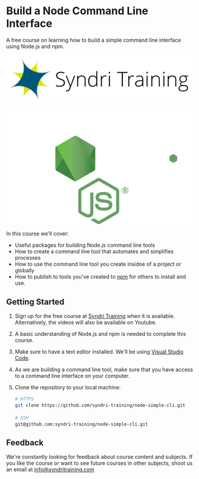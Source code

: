 # Build a Node Command Line Interface

A free course on learning how to build a simple command line interface using Node.js and npm.

![Syndri Training logo](./_images/syndri_training_logo.png)

![Node.js Logo](./_images/node_logo.png)

In this course we'll cover:

* Useful packages for building Node.js command line tools
* How to create a command line tool that automates and simplifies processes
* How to use the command line tool you create insidoe of a project or globally
* How to publish to tools you've created to [npm](https://npmjs.org) for others to install and use.

## Getting Started

1. Sign up for the free course at [Syndri Training](https://syndritraining.com/p/building-a-node-command-line-interface/) when it is available. Alternatively, the videos will also be available on Youtube.

2. A basic understanding of Node.js and npm is needed to complete this course.

3. Make sure to have a text editor installed. We'll be using [Visual Studio Code](https://code.visualstudio.com).

4. As we are building a command line tool, make sure that you have access to a command line interface on your computer.

5. Clone the repository to your local machine:

    ```bash
    # HTTPS
    git clone https://github.com/syndri-training/node-simple-cli.git

    # SSH
    git@github.com:syndri-training/node-simple-cli.git
    ```

## Feedback

We're constantly looking for feedback about course content and subjects. If you like the course or want to see future courses in other subjects, shoot us an email at [info@syndritraining.com](mailto:info@syndritraining.com)